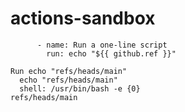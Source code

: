 # actions-sandbox

```
      - name: Run a one-line script
        run: echo "${{ github.ref }}"
```

```
Run echo "refs/heads/main"
  echo "refs/heads/main"
  shell: /usr/bin/bash -e {0}
refs/heads/main
```
